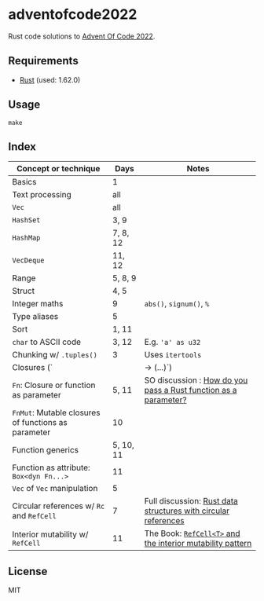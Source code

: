# adventofcode2022

Rust code solutions to [Advent Of Code 2022](https://adventofcode.com/2022/).

## Requirements

* [Rust](https://www.rust-lang.org/) (used: 1.62.0)

## Usage

```
make
```

## Index

| Concept or technique | Days | Notes |
|---|---|---|
| Basics | 1 | |
| Text processing | all | |
| `Vec` | all | |
| `HashSet` | 3, 9 | |
| `HashMap` | 7, 8, 12 | |
| `VecDeque` | 11, 12 | |
| Range | 5, 8, 9 | |
| Struct | 4, 5 | |
| Integer maths | 9 | `abs()`, `signum()`, `%` |
| Type aliases | 5 | |
| Sort | 1, 11 | |
| `char` to ASCII code | 3, 12 | E.g. `'a' as u32` |
| Chunking w/ `.tuples()` | 3 | Uses `itertools` |
| Closures (`|| -> (...)`) | 10 | |
| `Fn`: Closure or function as parameter | 5, 11 | SO discussion : [How do you pass a Rust function as a parameter?](https://stackoverflow.com/questions/36390665/how-do-you-pass-a-rust-function-as-a-parameter) |
| `FnMut`: Mutable closures of functions as parameter | 10 | |
| Function generics | 5, 10, 11 | |
| Function as attribute: `Box<dyn Fn...>` | 11 | |
| `Vec` of `Vec` manipulation | 5 | |
| Circular references w/ `Rc` and `RefCell` | 7 | Full discussion: [Rust data structures with circular references](https://eli.thegreenplace.net/2021/rust-data-structures-with-circular-references/) |
| Interior mutability w/ `RefCell` | 11 | The Book: [`RefCell<T>` and the interior mutability pattern](https://doc.rust-lang.org/book/ch15-05-interior-mutability.html) |

## License

MIT
